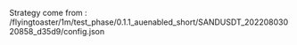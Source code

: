 Strategy come from : /flyingtoaster/1m/test_phase/0.1.1_auenabled_short/SANDUSDT_20220803020858_d35d9/config.json
